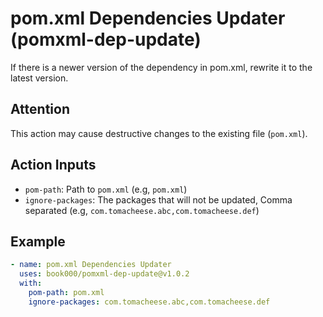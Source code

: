 # pom.xml Dependencies Updater (pomxml-dep-update)

If there is a newer version of the dependency in pom.xml, rewrite it to the latest version.

## Attention

This action may cause destructive changes to the existing file (`pom.xml`).

## Action Inputs

- `pom-path`: Path to `pom.xml` (e.g, `pom.xml`)
- `ignore-packages`: The packages that will not be updated, Comma separated (e.g, `com.tomacheese.abc,com.tomacheese.def`)

## Example

```yml
- name: pom.xml Dependencies Updater
  uses: book000/pomxml-dep-update@v1.0.2
  with:
    pom-path: pom.xml
    ignore-packages: com.tomacheese.abc,com.tomacheese.def
```
